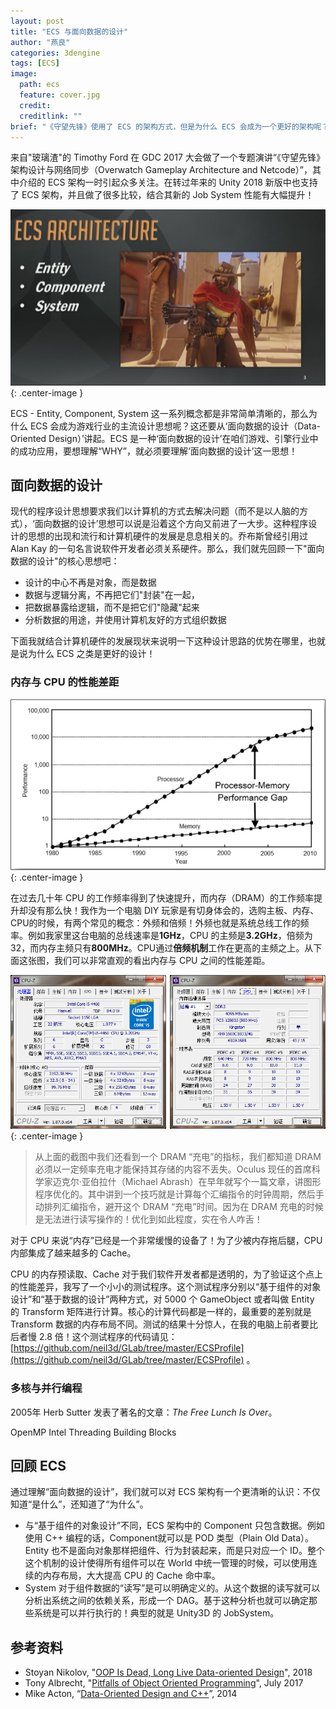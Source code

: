 ```yaml
---
layout: post
title: "ECS 与面向数据的设计"
author: "燕良"
categories: 3dengine
tags: [ECS]
image:
  path: ecs
  feature: cover.jpg
  credit: 
  creditlink: ""
brief: "《守望先锋》使用了 ECS 的架构方式，但是为什么 ECS 会成为一个更好的架构呢？这篇文章就来讲一下 ECS 背后的‘面向数据的设计（Data-Oriented Design）’，你将会明白这个 Why。"
---
```


来自"玻璃渣"的 Timothy Ford 在 GDC 2017 大会做了一个专题演讲“《守望先锋》架构设计与网络同步（Overwatch Gameplay Architecture and Netcode）”，其中介绍的 ECS 架构一时引起众多关注。在转过年来的 Unity 2018 新版中也支持了 ECS 架构，并且做了很多比较，结合其新的 Job System 性能有大幅提升！

![overwatch](/assets/img/ecs/overwatch.png){: .center-image }

ECS - Entity, Component, System 这一系列概念都是非常简单清晰的，那么为什么 ECS 会成为游戏行业的主流设计思想呢？这还要从‘面向数据的设计（Data-Oriented Design）’讲起。ECS 是一种‘面向数据的设计’在咱们游戏、引擎行业中的成功应用，要想理解“WHY”，就必须要理解‘面向数据的设计’这一思想！

## 面向数据的设计

现代的程序设计思想要求我们以计算机的方式去解决问题（而不是以人脑的方式），‘面向数据的设计’思想可以说是沿着这个方向又前进了一大步。这种程序设计的思想的出现和流行和计算机硬件的发展是息息相关的。乔布斯曾经引用过 Alan Kay 的一句名言说软件开发者必须关系硬件。那么，我们就先回顾一下"面向数据的设计"的核心思想吧：

* 设计的中心不再是对象，而是数据
* 数据与逻辑分离，不再把它们"封装"在一起，
* 把数据暴露给逻辑，而不是把它们"隐藏"起来
* 分析数据的用途，并使用计算机友好的方式组织数据

下面我就结合计算机硬件的发展现状来说明一下这种设计思路的优势在哪里，也就是说为什么 ECS 之类是更好的设计！

### 内存与 CPU 的性能差距

![cpu-ram-gap](/assets/img/ecs/cpu-ram-gap.png){: .center-image }

在过去几十年 CPU 的工作频率得到了快速提升，而内存（DRAM）的工作频率提升却没有那么快！我作为一个电脑 DIY 玩家是有切身体会的，选购主板、内存、CPU的时候，有两个常见的概念：外频和倍频！外频也就是系统总线工作的频率。例如我家里这台电脑的总线速率是**1GHz**，CPU 的主频是**3.2GHz**，倍频为32，而内存主频只有**800MHz**。CPU通过**倍频机制**工作在更高的主频之上。从下面这张图，我们可以非常直观的看出内存与 CPU 之间的性能差距。

![cpu-z](/assets/img/ecs/cpu-z.png){: .center-image }

> 从上面的截图中我们还看到一个 DRAM “充电”的指标，我们都知道 DRAM 必须以一定频率充电才能保持其存储的内容不丢失。Oculus 现任的首席科学家迈克尔·亚伯拉什（Michael Abrash）在早年就写个一篇文章，讲图形程序优化的。其中讲到一个技巧就是计算每个汇编指令的时钟周期，然后手动排列汇编指令，避开这个 DRAM “充电”时间。因为在 DRAM 充电的时候是无法进行读写操作的！优化到如此程度，实在令人咋舌！

对于 CPU 来说“内存”已经是一个非常缓慢的设备了！为了少被内存拖后腿，CPU 内部集成了越来越多的 Cache。

CPU 的内存预读取、Cache 对于我们软件开发者都是透明的，为了验证这个点上的性能差异，我写了一个小小的测试程序。这个测试程序分别以“基于组件的对象设计”和“基于数据的设计”两种方式，对 5000 个 GameObject 或者叫做 Entity 的 Transform 矩阵进行计算。核心的计算代码都是一样的，最重要的差别就是 Transform 数据的内存布局不同。测试的结果十分惊人，在我的电脑上前者要比后者慢 2.8 倍！这个测试程序的代码请见：[https://github.com/neil3d/GLab/tree/master/ECSProfile](https://github.com/neil3d/GLab/tree/master/ECSProfile) 。

### 多核与并行编程

2005年 Herb Sutter 发表了著名的文章：*The Free Lunch Is Over*。

OpenMP
Intel Threading Building Blocks

## 回顾 ECS

通过理解“面向数据的设计”，我们就可以对 ECS 架构有一个更清晰的认识：不仅知道“是什么”，还知道了“为什么”。

* 与“基于组件的对象设计”不同，ECS 架构中的 Component 只包含数据。例如使用 C++ 编程的话，Component就可以是 POD 类型（Plain Old Data）。Entity 也不是面向对象那样把组件、行为封装起来，而是只对应一个 ID。整个这个机制的设计使得所有组件可以在 World 中统一管理的时候，可以使用连续的内存布局，大大提高 CPU 的 Cache 命中率。
* System 对于组件数据的“读写”是可以明确定义的。从这个数据的读写就可以分析出系统之间的依赖关系，形成一个 DAG。基于这种分析也就可以确定那些系统是可以并行执行的！典型的就是 Unity3D 的 JobSystem。

## 参考资料

* Stoyan Nikolov, "[OOP Is Dead, Long Live Data-oriented Design](/assets/img/ecs/oop_is_dead.pdf)", 2018
* Tony Albrecht, "[Pitfalls of Object Oriented Programming](/assets/img/ecs/PitfallsRevisited.pptx)", July 2017
* Mike Acton, “[Data-Oriented Design and C++](/assets/img/ecs/DOD-Cpp.pdf)”, 2014